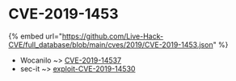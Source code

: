 # CVE-2019-1453
{% embed url="https://github.com/Live-Hack-CVE/full_database/blob/main/cves/2019/CVE-2019-1453.json" %}

* Wocanilo ~> [CVE-2019-14537](https://www.alice-snow.ru/2019/database/cve-2019-1453/cve-2019-14537-wocanilo)
* sec-it ~> [exploit-CVE-2019-14530](https://www.alice-snow.ru/2019/database/cve-2019-1453/exploit-cve-2019-14530-sec-it)